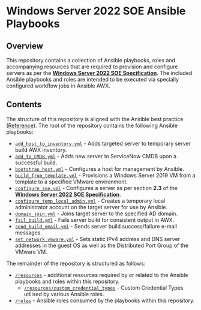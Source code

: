 # Windows Server 2022 SOE Ansible Playbooks

## Overview

This repository contains a collection of Ansible playbooks, roles and accompanying resources that are required to provision and configure servers as per the [**Windows Server 2022 SOE Specification**](https://nexus.watercorporation.com.au/otcs/cs.exe/app/nodes/124134108). The included Ansible playbooks and roles are intended to be executed via specially configured workflow jobs in Ansible AWX.

## Contents

The structure of this repository is aligned with the Ansible best practice ([Reference](https://docs.ansible.com/ansible/2.9/user_guide/playbooks_best_practices.html#directory-layout)). The root of the repository contains the following Ansible playbooks:

- [`add_host_to_inventory.yml`](/add_host_to_inventory_vmc_prd.yml) - Adds targeted server to temporary server build AWX inventory.
- [`add_to_CMDB.yml`](/add_to_CMDB.yml) - Adds new server to ServiceNow CMDB upon a successful build.
- [`bootstrap_host.yml`](/bootstrap_host.yml) - Configures a host for management by Ansible.
- [`build_from_template.yml`](/build_from_template.yml) - Provisions a Windows Server 2019 VM from a template to a specified VMware environment.
- [`configure_soe.yml`](/configure_soe.yml) - Configures a server as per section **2.3** of the [**Windows Server 2022 SOE Specification**](https://nexus.watercorporation.com.au/otcs/cs.exe/app/nodes/124134108).
- [`configure_temp_local_admin.yml`](/configure_temp_local_admin.yml) - Creates a temporary local administrator account on the target server for use by Ansible.
- [`domain_join.yml`](/domain_join.yml) - Joins target server to the specified AD domain.
- [`fail_build.yml`](/fail_build.yml) - Fails server build for consistent output in AWX.
- [`send_build_email.yml`](/send_build_email.yml) - Sends server build success/failure e-mail messages.
- [`set_network_vmware.yml`](/set_network_vmware.yml) - Sets static IPv4 address and DNS server addresses in the guest OS as well as the Distributed Port Group of the VMware VM.

The remainder of the repository is structured as follows:

- [`/resources`](/resources/README.md) - additional resources required by or related to the Ansible playbooks and roles within this repository.
  - [`/resources/custom_credential_types`](/resources/custom_credential_types/README.md) - Custom Credential Types utilised by various Ansible roles.
- [`/roles`](/roles/README.md) - Ansible roles consumed by the playbooks within this repository.

